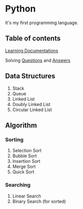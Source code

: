 # Python

It's my first programming language. 

## Table of contents

[Learning Documentations](https://github.com/Aravindray/Learn_Python/blob/main/learning_documentation.md)

Solving [Questions](https://github.com/Aravindray/Learn_Python/blob/main/Questions.md) and [Answers](https://github.com/Aravindray/Learn_Python/blob/main/Answer.md)

## Data Structures

1. Stack
2. Queue
3. Linked List
4. Doubly Linked List
5. Circular Linked List

## Algorithm

### Sorting

1. Selection Sort
2. Bubble Sort
3. Insertion Sort
4. Merge Sort
5. Quick Sort

### Searching

1. Linear Search
2. Binary Search (for sorted)
